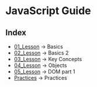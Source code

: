 # JavaScript Guide

## Index
- [01_Lesson](01_Lesson) &rarr; Basics
- [02_Lesson](02_Lesson) &rarr; Basics 2
- [03_Lesson](03_Lesson) &rarr; Key Concepts
- [04_Lesson](04_Lesson) &rarr; Objects
- [05_Lesson](05_Lesson) &rarr; DOM part 1
- [Practices](practices) &rarr; Practices
